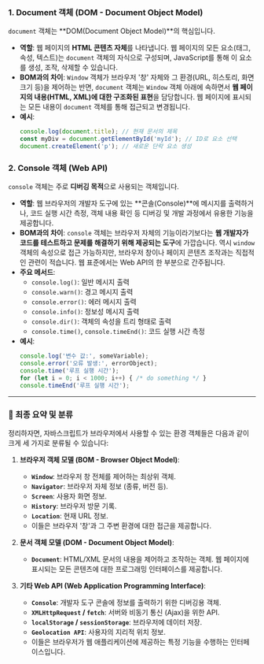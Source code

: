 
### 1\. Document 객체 (DOM - Document Object Model)

`document` 객체는 \*\*DOM(Document Object Model)\*\*의 핵심입니다.

* **역할**: 웹 페이지의 **HTML 콘텐츠 자체**를 나타냅니다. 웹 페이지의 모든 요소(태그, 속성, 텍스트)는 `document` 객체의 자식으로 구성되며, JavaScript를 통해 이 요소를 생성, 조작, 삭제할 수 있습니다.
* **BOM과의 차이**: `Window` 객체가 브라우저 '창' 자체와 그 환경(URL, 히스토리, 화면 크기 등)을 제어하는 반면, `document` 객체는 `Window` 객체 아래에 속하면서 **웹 페이지의 내용(HTML, XML)에 대한 구조화된 표현**을 담당합니다. 웹 페이지에 표시되는 모든 내용이 `document` 객체를 통해 접근되고 변경됩니다.
* **예시**:
  ```javascript
  console.log(document.title); // 현재 문서의 제목
  const myDiv = document.getElementById('myId'); // ID로 요소 선택
  document.createElement('p'); // 새로운 단락 요소 생성
  ```

### 2\. Console 객체 (Web API)

`console` 객체는 주로 **디버깅 목적**으로 사용되는 객체입니다.

* **역할**: 웹 브라우저의 개발자 도구에 있는 \*\*콘솔(Console)\*\*에 메시지를 출력하거나, 코드 실행 시간 측정, 객체 내용 확인 등 디버깅 및 개발 과정에서 유용한 기능을 제공합니다.
* **BOM과의 차이**: `console` 객체는 브라우저 자체의 기능이라기보다는 **웹 개발자가 코드를 테스트하고 문제를 해결하기 위해 제공되는 도구**에 가깝습니다. 역시 `window` 객체의 속성으로 접근 가능하지만, 브라우저 창이나 페이지 콘텐츠 조작과는 직접적인 관련이 적습니다. 웹 표준에서는 Web API의 한 부분으로 간주됩니다.
* **주요 메서드**:
    * `console.log()`: 일반 메시지 출력
    * `console.warn()`: 경고 메시지 출력
    * `console.error()`: 에러 메시지 출력
    * `console.info()`: 정보성 메시지 출력
    * `console.dir()`: 객체의 속성을 트리 형태로 출력
    * `console.time()`, `console.timeEnd()`: 코드 실행 시간 측정
* **예시**:
  ```javascript
  console.log('변수 값:', someVariable);
  console.error('오류 발생:', errorObject);
  console.time('루프 실행 시간');
  for (let i = 0; i < 1000; i++) { /* do something */ }
  console.timeEnd('루프 실행 시간');
  ```

-----

### 📌 최종 요약 및 분류

정리하자면, 자바스크립트가 브라우저에서 사용할 수 있는 환경 객체들은 다음과 같이 크게 세 가지로 분류될 수 있습니다:

1.  **브라우저 객체 모델 (BOM - Browser Object Model)**:

    * **`Window`**: 브라우저 창 전체를 제어하는 최상위 객체.
    * **`Navigator`**: 브라우저 자체 정보 (종류, 버전 등).
    * **`Screen`**: 사용자 화면 정보.
    * **`History`**: 브라우저 방문 기록.
    * **`Location`**: 현재 URL 정보.
    * 이들은 브라우저 '창'과 그 주변 환경에 대한 접근을 제공합니다.

2.  **문서 객체 모델 (DOM - Document Object Model)**:

    * **`Document`**: HTML/XML 문서의 내용을 제어하고 조작하는 객체. 웹 페이지에 표시되는 모든 콘텐츠에 대한 프로그래밍 인터페이스를 제공합니다.

3.  **기타 Web API (Web Application Programming Interface)**:

    * **`Console`**: 개발자 도구 콘솔에 정보를 출력하기 위한 디버깅용 객체.
    * **`XMLHttpRequest` / `fetch`**: 서버와 비동기 통신 (Ajax)을 위한 API.
    * **`localStorage` / `sessionStorage`**: 브라우저에 데이터 저장.
    * **`Geolocation API`**: 사용자의 지리적 위치 정보.
    * 이들은 브라우저가 웹 애플리케이션에 제공하는 특정 기능을 수행하는 인터페이스입니다.

